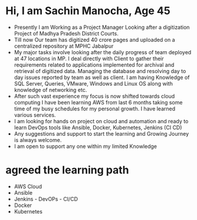 # Hi, I am Sachin Manocha, Age 45

- Presently I am Working as a Project Manager Looking after a digitization Project of Madhya Pradesh District Courts.
- Till now Our team has digitized 40 crore pages and uploaded on a centralized repository at MPHC Jabalpur
- My major tasks involve looking after the daily progress of team deployed at 47 locations in MP. I deal directly with Client to gather their requirements related to applications implemented for archival and retrieval of digitized data. Managing the database and resolving day to day issues reported by team as well as client. I am having Knowledge of SQL Server, Queries, VMware, Windows and Linux OS along with knowledge of networking etc.
- After such vast experience my focus is now shifted towards cloud computing I have been learning AWS from last 6 months taking some time of my busy schedules for my personal growth. I have learned various services.
- I am looking for hands on project on cloud and automation and ready to learn DevOps tools like Ansible, Docker, Kubernetes, Jenkins (CI CD)
- Any suggestions and support to start the learning and Growing Journey is always welcome.
- I am open to support any one within my limited Knowledge


# agreed the learning path

- AWS Cloud
- Ansible
- Jenkins - DevOPs - CI/CD
- Docker
- Kubernetes
